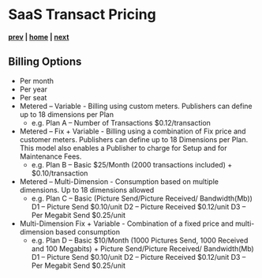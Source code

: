 # SaaS Transact Pricing 
#### [prev](./saastransact.md) | [home](./welcome.md)  | [next](./managedapp.md)
## Billing Options
- Per month 
- Per year 
- Per seat 
- Metered – Variable - Billing using custom meters. Publishers can define up to 18 dimensions per Plan
  - e.g. Plan A – Number of Transactions $0.12/transaction 
- Metered – Fix + Variable - Billing using a combination of Fix price and customer meters. Publishers can define up to 18 Dimensions per Plan. This model also enables a Publisher to charge for Setup and for Maintenance Fees. 
  - e.g. Plan B – Basic $25/Month (2000 transactions included) + $0.10/transaction
- Metered – Multi-Dimension - Consumption based on multiple dimensions. Up to 18 dimensions allowed
  - e.g. Plan C – Basic (Picture Send/Picture Received/ Bandwidth(Mb)) 
          D1 – Picture Send $0.10/unit
          D2 – Picture Received $0.12/unit
          D3 – Per Megabit Send $0.25/unit          
- Multi-Dimension Fix + Variable - Combination of a fixed price and multi-dimension based consumption
  - e.g. Plan D – Basic $10/Month (1000 Pictures Send, 1000 Received and 100 Megabits) 
          + Picture Send/Picture Received/ Bandwidth(Mb)
          D1 – Picture Send $0.10/unit
          D2 – Picture Received $0.12/unit
          D3 – Per Megabit Send $0.25/unit



       
